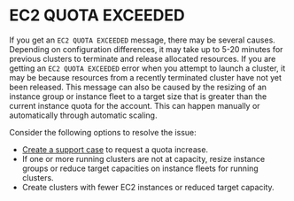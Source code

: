 # EC2 QUOTA EXCEEDED<a name="emr-EC2"></a>

If you get an `EC2 QUOTA EXCEEDED` message, there may be several causes\. Depending on configuration differences, it may take up to 5\-20 minutes for previous clusters to terminate and release allocated resources\. If you are getting an `EC2 QUOTA EXCEEDED` error when you attempt to launch a cluster, it may be because resources from a recently terminated cluster have not yet been released\. This message can also be caused by the resizing of an instance group or instance fleet to a target size that is greater than the current instance quota for the account\. This can happen manually or automatically through automatic scaling\.

Consider the following options to resolve the issue:
+ [Create a support case](https://console.aws.amazon.com/support/v1#/case/create) to request a quota increase\. 
+ If one or more running clusters are not at capacity, resize instance groups or reduce target capacities on instance fleets for running clusters\.
+ Create clusters with fewer EC2 instances or reduced target capacity\.